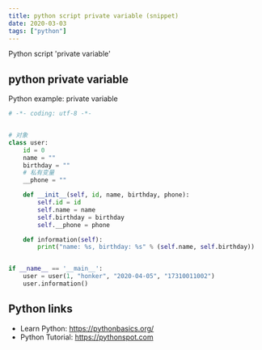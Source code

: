 ```yaml
---
title: python script private variable (snippet)
date: 2020-03-03
tags: ["python"]
---
```

Python script 'private variable'


## python private variable

Python example: private variable

```python
# -*- coding: utf-8 -*-


# 对象
class user:
    id = 0
    name = ""
    birthday = ""
    # 私有变量
    __phone = ""

    def __init__(self, id, name, birthday, phone):
        self.id = id
        self.name = name
        self.birthday = birthday
        self.__phone = phone

    def information(self):
        print("name: %s, birthday: %s" % (self.name, self.birthday))


if __name__ == '__main__':
    user = user(1, "honker", "2020-04-05", "17310011002")
    user.information()

```

## Python links

- Learn Python: https://pythonbasics.org/
- Python Tutorial: https://pythonspot.com
